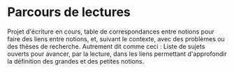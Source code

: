 # Parcours de lectures
Projet d'écriture en cours, table de correspondances entre notions pour faire des liens entre notions, et, suivant le contexte, avec des problèmes ou des thèses de recherche.
Autrement dit comme ceci : Liste de sujets ouverts pour avancer, par la lecture, dans les liens permettant d'approfondir la définition des grandes et des petites notions.
